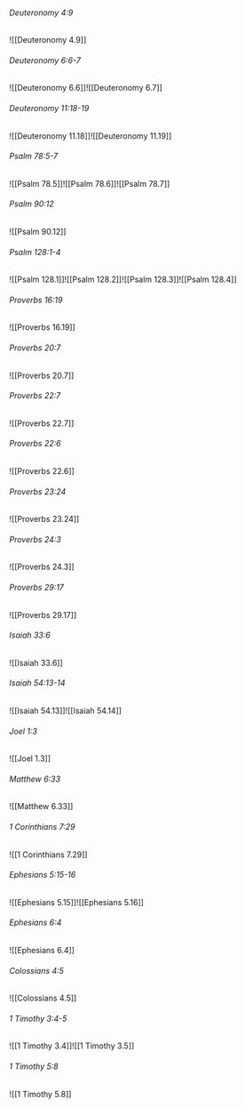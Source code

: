###### Deuteronomy 4:9

![[Deuteronomy 4.9]]

###### Deuteronomy 6:6-7

![[Deuteronomy 6.6]]![[Deuteronomy 6.7]]

###### Deuteronomy 11:18-19

![[Deuteronomy 11.18]]![[Deuteronomy 11.19]]

###### Psalm 78:5-7

![[Psalm 78.5]]![[Psalm 78.6]]![[Psalm 78.7]]

###### Psalm 90:12

![[Psalm 90.12]]

###### Psalm 128:1-4

![[Psalm 128.1]]![[Psalm 128.2]]![[Psalm 128.3]]![[Psalm 128.4]]

###### Proverbs 16:19

![[Proverbs 16.19]]

###### Proverbs 20:7

![[Proverbs 20.7]]

###### Proverbs 22:7

![[Proverbs 22.7]]

###### Proverbs 22:6

![[Proverbs 22.6]]

###### Proverbs 23:24

![[Proverbs 23.24]]

###### Proverbs 24:3

![[Proverbs 24.3]]

###### Proverbs 29:17

![[Proverbs 29.17]]

###### Isaiah 33:6

![[Isaiah 33.6]]

###### Isaiah 54:13-14

![[Isaiah 54.13]]![[Isaiah 54.14]]

###### Joel 1:3

![[Joel 1.3]]

###### Matthew 6:33

![[Matthew 6.33]]

###### 1 Corinthians 7:29

![[1 Corinthians 7.29]]

###### Ephesians 5:15-16

![[Ephesians 5.15]]![[Ephesians 5.16]]

###### Ephesians 6:4

![[Ephesians 6.4]]

###### Colossians 4:5

![[Colossians 4.5]]

###### 1 Timothy 3:4-5

![[1 Timothy 3.4]]![[1 Timothy 3.5]]

###### 1 Timothy 5:8

![[1 Timothy 5.8]]